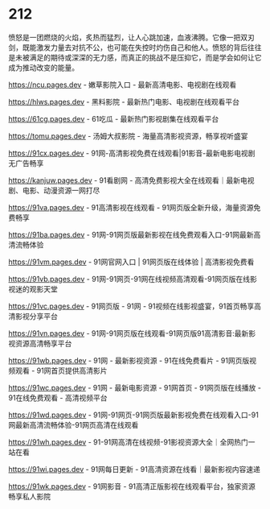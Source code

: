 # 212
愤怒是一团燃烧的火焰，炙热而猛烈，让人心跳加速，血液沸腾。它像一把双刃剑，既能激发力量去对抗不公，也可能在失控时灼伤自己和他人。愤怒的背后往往是未被满足的期待或深深的无力感，而真正的挑战不是压抑它，而是学会如何让它成为推动改变的能量。

https://ncu.pages.dev - 嫩草影院入口 - 最新高清电影、电视剧在线观看

https://hlws.pages.dev - 黑料影院 - 最新热门电影、电视剧在线观看平台

https://61cg.pages.dev - 61吃瓜 - 最新热门影视剧集在线观看平台

https://tomu.pages.dev - 汤姆大叔影院 - 海量高清影视资源，畅享视听盛宴

https://91cx.pages.dev - 91网-高清影视免费在线观看|91影音-最新电影电视剧无广告畅享

https://kanjuw.pages.dev - 91看剧网 - 高清免费影视大全在线观看｜最新电视剧、电影、动漫资源一网打尽

https://91va.pages.dev - 91高清影视在线观看 - 91网页版全新升级，海量资源免费畅享

https://91ba.pages.dev - 91网-91网页版最新影视在线免费观看入口-91网最新高清流畅体验

https://91vm.pages.dev - 91网官网入口 | 91网页版在线体验 | 高清影视免费看

https://91vb.pages.dev - 91网-91网页-91网在线视频高清观看-91网页版在线影视迷的观影天堂

https://91vc.pages.dev - 91网页版 - 91网 - 91视频在线影视盛宴，91首页畅享高清影视分享平台

https://91vn.pages.dev - 91网-91网页版在线观看-91网页版91高清影音:最新影视资源高清畅享平台

https://91wb.pages.dev - 91网 - 最新影视资源 - 91在线免费看片 - 91网页版视频观看 - 91网首页提供高清影片

https://91wc.pages.dev - 91网 - 最新电影资源 - 91网首页 - 91网页版在线播放 - 91在线免费观看 - 高清视频平台

https://91wd.pages.dev - 91网-91网页-91网页版最新影视免费在线观看入口-91网最新高清流畅体验-91网页高清在线观看

https://91wh.pages.dev - 91-91网高清在线视频-91影视资源大全｜全网热门一站在看

https://91wi.pages.dev - 91网每日更新 - 91高清资源在线看｜最新影视内容速递

https://91wk.pages.dev - 91网影音 - 91高清正版影视在线观看平台，独家资源畅享私人影院
